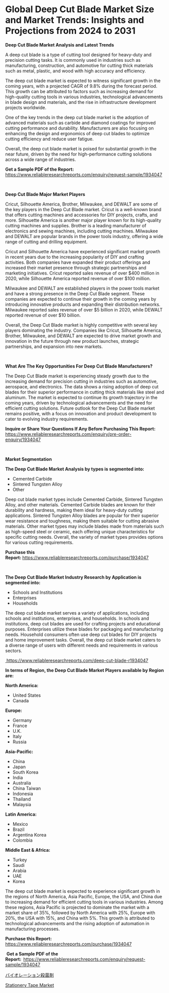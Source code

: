 <p><h1>Global Deep Cut Blade Market Size and Market Trends: Insights and Projections from 2024 to 2031</h1></p><p><strong>Deep Cut Blade Market Analysis and Latest Trends</strong></p>
<p><p>A deep cut blade is a type of cutting tool designed for heavy-duty and precision cutting tasks. It is commonly used in industries such as manufacturing, construction, and automotive for cutting thick materials such as metal, plastic, and wood with high accuracy and efficiency.</p><p>The deep cut blade market is expected to witness significant growth in the coming years, with a projected CAGR of 9.8% during the forecast period. This growth can be attributed to factors such as increasing demand for high-quality cutting tools in various industries, technological advancements in blade design and materials, and the rise in infrastructure development projects worldwide.</p><p>One of the key trends in the deep cut blade market is the adoption of advanced materials such as carbide and diamond coatings for improved cutting performance and durability. Manufacturers are also focusing on enhancing the design and ergonomics of deep cut blades to optimize cutting efficiency and reduce user fatigue.</p><p>Overall, the deep cut blade market is poised for substantial growth in the near future, driven by the need for high-performance cutting solutions across a wide range of industries.</p></p>
<p><strong>Get a Sample PDF of the Report:&nbsp;</strong> <a href="https://www.reliableresearchreports.com/enquiry/request-sample/1934047">https://www.reliableresearchreports.com/enquiry/request-sample/1934047</a></p>
<p>&nbsp;</p>
<p><strong>Deep Cut Blade Major Market Players</strong></p>
<p><p>Cricut, Silhouette America, Brother, Milwaukee, and DEWALT are some of the key players in the Deep Cut Blade market. Cricut is a well-known brand that offers cutting machines and accessories for DIY projects, crafts, and more. Silhouette America is another major player known for its high-quality cutting machines and supplies. Brother is a leading manufacturer of electronics and sewing machines, including cutting machines. Milwaukee and DEWALT are popular brands in the power tools industry, offering a wide range of cutting and drilling equipment.</p><p>Cricut and Silhouette America have experienced significant market growth in recent years due to the increasing popularity of DIY and crafting activities. Both companies have expanded their product offerings and increased their market presence through strategic partnerships and marketing initiatives. Cricut reported sales revenue of over $400 million in 2020, while Silhouette America reported revenue of over $100 million.</p><p>Milwaukee and DEWALT are established players in the power tools market and have a strong presence in the Deep Cut Blade segment. These companies are expected to continue their growth in the coming years by introducing innovative products and expanding their distribution networks. Milwaukee reported sales revenue of over $5 billion in 2020, while DEWALT reported revenue of over $10 billion.</p><p>Overall, the Deep Cut Blade market is highly competitive with several key players dominating the industry. Companies like Cricut, Silhouette America, Brother, Milwaukee, and DEWALT are expected to drive market growth and innovation in the future through new product launches, strategic partnerships, and expansion into new markets.</p></p>
<p>&nbsp;</p>
<p><strong>What Are The Key Opportunities For Deep Cut Blade Manufacturers?</strong></p>
<p><p>The Deep Cut Blade market is experiencing steady growth due to the increasing demand for precision cutting in industries such as automotive, aerospace, and electronics. The data shows a rising adoption of deep cut blades for their superior performance in cutting thick materials like steel and aluminum. The market is expected to continue its growth trajectory in the coming years, driven by technological advancements and the need for efficient cutting solutions. Future outlook for the Deep Cut Blade market remains positive, with a focus on innovation and product development to cater to evolving industry requirements.</p></p>
<p><strong>Inquire or Share Your Questions If Any Before Purchasing This Report:</strong> <a href="https://www.reliableresearchreports.com/enquiry/pre-order-enquiry/1934047">https://www.reliableresearchreports.com/enquiry/pre-order-enquiry/1934047</a></p>
<p>&nbsp;</p>
<p><strong>Market Segmentation</strong></p>
<p><strong>The Deep Cut Blade Market Analysis by types is segmented into:</strong></p>
<p><ul><li>Cemented Carbide</li><li>Sintered Tungsten Alloy</li><li>Other</li></ul></p>
<p><p>Deep cut blade market types include Cemented Carbide, Sintered Tungsten Alloy, and other materials. Cemented Carbide blades are known for their durability and hardness, making them ideal for heavy-duty cutting applications. Sintered Tungsten Alloy blades are popular for their superior wear resistance and toughness, making them suitable for cutting abrasive materials. Other market types may include blades made from materials such as high-speed steel or ceramic, each offering unique characteristics for specific cutting needs. Overall, the variety of market types provides options for various cutting requirements.</p></p>
<p><strong>Purchase this Report:&nbsp;</strong><a href="https://www.reliableresearchreports.com/purchase/1934047">https://www.reliableresearchreports.com/purchase/1934047</a></p>
<p>&nbsp;</p>
<p><strong>The Deep Cut Blade Market Industry Research by Application is segmented into:</strong></p>
<p><ul><li>Schools and Institutions</li><li>Enterprises</li><li>Households</li></ul></p>
<p><p>The deep cut blade market serves a variety of applications, including schools and institutions, enterprises, and households. In schools and institutions, deep cut blades are used for crafting projects and educational purposes. Enterprises utilize these blades for packaging and manufacturing needs. Household consumers often use deep cut blades for DIY projects and home improvement tasks. Overall, the deep cut blade market caters to a diverse range of users with different needs and requirements in various sectors.</p></p>
<p><a href="https://www.reliableresearchreports.com/deep-cut-blade-r1934047">&nbsp;https://www.reliableresearchreports.com/deep-cut-blade-r1934047</a></p>
<p><strong>In terms of Region, the Deep Cut Blade Market Players available by Region are:</strong></p>
<p>
    <p> <strong> North America: </strong>
        <ul>
            <li>United States</li>
            <li>Canada</li>
        </ul>
        </p> 
    <p> <strong> Europe: </strong>
        <ul>
            <li>Germany</li>
            <li>France</li>
            <li>U.K.</li>
            <li>Italy</li>
            <li>Russia</li>
        </ul>
        </p> 
    <p> <strong> Asia-Pacific: </strong>
        <ul>
            <li>China</li>
            <li>Japan</li>
            <li>South Korea</li>
            <li>India</li>
            <li>Australia</li>
            <li>China Taiwan</li>
            <li>Indonesia</li>
            <li>Thailand</li>
            <li>Malaysia</li>
        </ul>
        </p> 
    <p> <strong> Latin America: </strong>
        <ul>
            <li>Mexico</li>
            <li>Brazil</li>
            <li>Argentina Korea</li>
            <li>Colombia</li>
        </ul>
        </p> 
    <p> <strong> Middle East & Africa: </strong>
        <ul>
            <li>Turkey</li>
            <li>Saudi</li>
            <li>Arabia</li>
            <li>UAE</li>
            <li>Korea</li>
        </ul>
    </p>
    </p>
<p><p>The deep cut blade market is expected to experience significant growth in the regions of North America, Asia Pacific, Europe, the USA, and China due to increasing demand for efficient cutting tools in various industries. Among these regions, Asia Pacific is projected to dominate the market with a market share of 35%, followed by North America with 25%, Europe with 20%, the USA with 15%, and China with 5%. This growth is attributed to technological advancements and the rising adoption of automation in manufacturing processes.</p></p>
<p><strong>Purchase this Report: </strong><a href="https://www.reliableresearchreports.com/purchase/1934047">https://www.reliableresearchreports.com/purchase/1934047</a></p>
<p>&nbsp;<strong>Get a Sample PDF of the Report:&nbsp;&nbsp;</strong><a href="https://www.reliableresearchreports.com/enquiry/request-sample/1934047">https://www.reliableresearchreports.com/enquiry/request-sample/1934047</a></p>
<p><strong></strong></p>
<p><p><a href="https://github.com/SkylarReilly36/Market-Research-Report-List-1/blob/main/7201456142589.md">バイオレーション殺菌剤</a></p><p><a href="https://github.com/Krdamani25/Market-Research-Report-List-1/blob/main/stationery-tape-market.md">Stationery Tape Market</a></p></p>